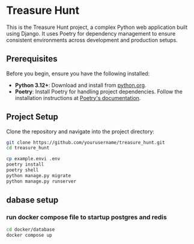# Treasure Hunt

This is the Treasure Hunt project, a complex Python web application built using Django. It uses Poetry for dependency management to ensure consistent environments across development and production setups.

## Prerequisites

Before you begin, ensure you have the following installed:
- **Python 3.12+**: Download and install from [python.org](https://www.python.org/downloads/).
- **Poetry**: Install Poetry for handling project dependencies. Follow the installation instructions at [Poetry's documentation](https://python-poetry.org/docs/#installation).

## Project Setup

Clone the repository and navigate into the project directory:

```bash
git clone https://github.com/yourusername/treasure_hunt.git
cd treasure_hunt

cp example.envi .env
poetry install
poetry shell
python manage.py migrate
python manage.py runserver


```

## dabase setup
### run docker compose file to startup postgres and redis
```sh
cd docker/database
docker compose up
```